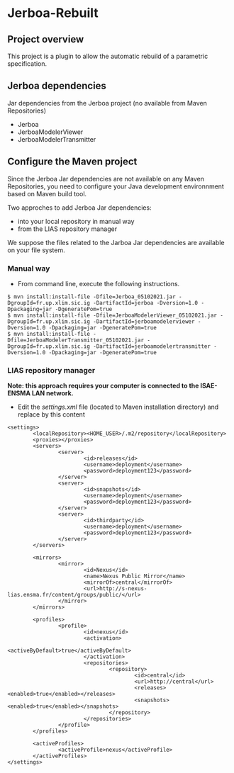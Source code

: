 # Jerboa-Rebuilt

## Project overview

This project is a plugin to allow the automatic rebuild of a parametric specification.

## Jerboa dependencies

Jar dependencies from the Jerboa project (no available from Maven Repositories)

* Jerboa
* JerboaModelerViewer
* JerboaModelerTransmitter

## Configure the Maven project

Since the Jerboa Jar dependencies are not available on any Maven Repositories, you need to configure your Java development environnment based on Maven build tool.

Two approches to add Jerboa Jar dependencies:

* into your local repository in manual way
* from the LIAS repository manager

We suppose the files related to the Jarboa Jar dependencies are available on your file system.

### Manual way

* From command line, execute the following instructions.

```
$ mvn install:install-file -Dfile=Jerboa_05102021.jar -DgroupId=fr.up.xlim.sic.ig -DartifactId=jerboa -Dversion=1.0 -Dpackaging=jar -DgeneratePom=true
$ mvn install:install-file -Dfile=JerboaModelerViewer_05102021.jar -DgroupId=fr.up.xlim.sic.ig -DartifactId=jerboamodelerviewer -Dversion=1.0 -Dpackaging=jar -DgeneratePom=true
$ mvn install:install-file -Dfile=JerboaModelerTransmitter_05102021.jar -DgroupId=fr.up.xlim.sic.ig -DartifactId=jerboamodelertransmitter -Dversion=1.0 -Dpackaging=jar -DgeneratePom=true
```

### LIAS repository manager

**Note: this approach requires your computer is connected to the ISAE-ENSMA LAN network.**

* Edit the _settings.xml_ file (located to Maven installation directory) and replace by this content

```
<settings>
        <localRepository><HOME_USER>/.m2/repository</localRepository>
        <proxies></proxies>
        <servers>
                <server>
                        <id>releases</id>
                        <username>deployment</username>
                        <password>deployment123</password>
                </server>
                <server>
                        <id>snapshots</id>
                        <username>deployment</username>
                        <password>deployment123</password>
                </server>
                <server>
                        <id>thirdparty</id>
                        <username>deployment</username>
                        <password>deployment123</password>
                </server>
        </servers>

        <mirrors>
                <mirror>
                        <id>Nexus</id>
                        <name>Nexus Public Mirror</name>
                        <mirrorOf>central</mirrorOf>
                        <url>http://s-nexus-lias.ensma.fr/content/groups/public/</url>
                </mirror>
        </mirrors>

        <profiles>
                <profile>
                        <id>nexus</id>
                        <activation>
                                <activeByDefault>true</activeByDefault>
                        </activation>
                        <repositories>
                                <repository>
                                        <id>central</id>
                                        <url>http://central</url>
                                        <releases><enabled>true</enabled></releases>
                                        <snapshots><enabled>true</enabled></snapshots>
                                </repository>
                        </repositories>
                </profile>
        </profiles>

        <activeProfiles>
                <activeProfile>nexus</activeProfile>
        </activeProfiles>
</settings>
```
